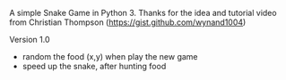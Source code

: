 A simple Snake Game in Python 3.
Thanks for the idea and tutorial video from Christian Thompson (https://gist.github.com/wynand1004)

Version 1.0
- random the food (x,y) when play  the new game
- speed up the snake, after hunting food

